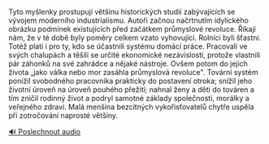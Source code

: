 
Tyto myšlenky prostupují většinu historických studií zabývajících se vývojem moderního industrialismu. Autoři začnou načrtnutím idylického obrázku podmínek existujících před začátkem průmyslové revoluce. Říkají nám, že v té době byly poměry celkem vzato vyhovující. Rolníci byli šťastni. Totéž platí i pro ty, kdo se účastnili systému domácí práce. Pracovali ve svých chalupách a těšili se určité ekonomické nezávislosti, protože vlastnili pár záhonků na své zahrádce a nějaké nástroje. Ovšem potom do jejich života „jako válka nebo mor zasáhla průmyslová revoluce". Tovární systém ponížil svobodného pracovníka prakticky do postavení otroka; snížil jeho životní úroveň na úroveň pouhého přežití; nahnal ženy a děti do továren a tím zničil rodinný život a podryl samotné základy společnosti, morálky a veřejného zdraví. Malá menšina bezcitných vykořisťovatelů chytře uspěla při zotročování naprosté většiny.

[🔊 Poslechnout audio](/data/7-paragraphs/audio/chapter_112/para_002-Tyto-mylenky-prostupuj-vtinu-historickch-stud.mp3)
